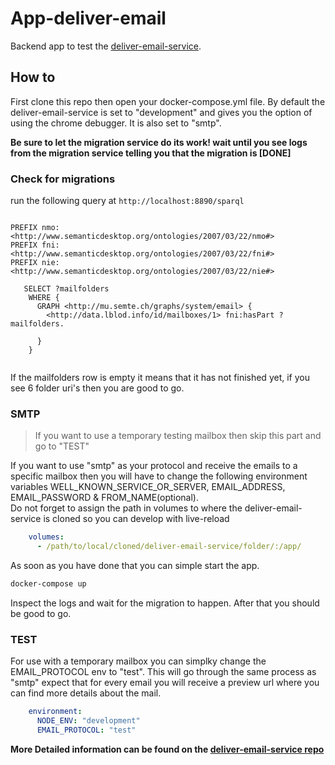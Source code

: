 # App-deliver-email

Backend app to test the [deliver-email-service](https://github.com/redpencilio/deliver-email-service).

## How to

First clone this repo then open your docker-compose.yml file. By default the deliver-email-service is set to "development" and gives you the option of using the chrome debugger. 
It is also set to "smtp". 

**Be sure to let the migration service do its work! wait until you see logs from the migration service telling you that the migration is [DONE]**

### Check for migrations

run the following query at ```http://localhost:8890/sparql```

```

PREFIX nmo: <http://www.semanticdesktop.org/ontologies/2007/03/22/nmo#>
PREFIX fni: <http://www.semanticdesktop.org/ontologies/2007/03/22/fni#>
PREFIX nie: <http://www.semanticdesktop.org/ontologies/2007/03/22/nie#>

   SELECT ?mailfolders
    WHERE {
      GRAPH <http://mu.semte.ch/graphs/system/email> {
        <http://data.lblod.info/id/mailboxes/1> fni:hasPart ?mailfolders.

      }
    }
    
```

If the mailfolders row is empty it means that it has not finished yet, if you see 6 folder uri's then you are good to go.

### SMTP
> If you want to use a temporary testing mailbox then skip this part and go to "TEST"

If you want to use "smtp" as your protocol and receive the emails to a specific mailbox then you will have to change the following environment variables
WELL_KNOWN_SERVICE_OR_SERVER, EMAIL_ADDRESS, EMAIL_PASSWORD & FROM_NAME(optional).
<br>
Do not forget to assign the path in volumes to where the deliver-email-service is cloned so you can develop with live-reload

```yaml
    volumes:
      - /path/to/local/cloned/deliver-email-service/folder/:/app/
```
As soon as you have done that you can simple start the app.

```bash
docker-compose up
```

Inspect the logs and wait for the migration to happen. After that you should be good to go.

### TEST

For use with a temporary mailbox you can simplky change the EMAIL_PROTOCOL env to "test". This will go through the same process as "smtp" expect that for every email you will receive a preview url where you can find more details about the mail.

```yaml
    environment:
      NODE_ENV: "development"
      EMAIL_PROTOCOL: "test"
```

**More Detailed information can be found on the [deliver-email-service repo](https://github.com/redpencilio/deliver-email-service)**
